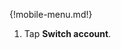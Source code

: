 {!mobile-menu.md!}

1. Tap <i class="zulip-icon zulip-icon-mobile-arrow-left-right mobile-help"></i>
   **Switch account**.
